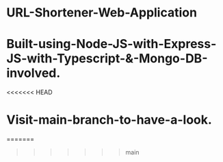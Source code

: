 # URL-Shortener-Web-Application

# Built-using-Node-JS-with-Express-JS-with-Typescript-&-Mongo-DB-involved.
<<<<<<< HEAD

# Visit-main-branch-to-have-a-look.
=======
>>>>>>> main
